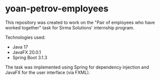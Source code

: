 # yoan-petrov-employees
This repository was created to work on the "Pair of employees who have worked together" task for Sirma Solutions' internship program.

Technologies used:
- Java 17
- JavaFX 20.0.1
- Spring Boot 3.1.3

The task was implemented using Spring for dependency injection and JavaFX for the user interface (via FXML).
